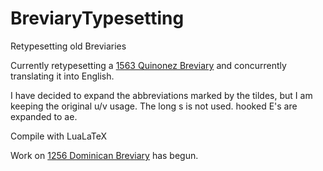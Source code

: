 # BreviaryTypesetting
 Retypesetting old Breviaries
 
 Currently retypesetting a [1563 Quinonez Breviary](https://archive.org/details/bub_gb_JxRaJVPlH5EC/mode/2up) and concurrently translating it into English.
 
 I have decided to expand the abbreviations marked by the tildes, but I am keeping the original u/v usage. The long s is not used. hooked E's are expanded to ae.
 
 Compile with LuaLaTeX
 
 
 Work on [1256 Dominican Breviary](https://archive.org/details/bub_gb_JxRaJVPlH5EC/mode/2up) has begun.
